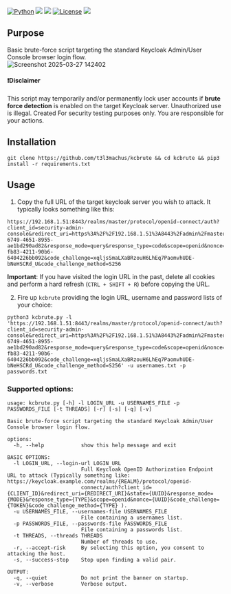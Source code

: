 [![Python](https://img.shields.io/badge/Python-%E2%89%A5%203.12-yellow.svg)](https://www.python.org/) 
<img src="https://img.shields.io/badge/Developed%20on-kali%20linux-blueviolet">
<img src="https://img.shields.io/badge/Maintained%3F-Yes-96c40f">
[![License](https://img.shields.io/badge/License-MIT-red)](https://github.com/t3l3machus/kcbrute/blob/main/LICENSE)
<img src="https://img.shields.io/badge/Experimental-121212">

## Purpose
Basic brute-force script targeting the standard Keycloak Admin/User Console browser login flow.  
![Screenshot 2025-03-27 142402](https://github.com/user-attachments/assets/dd260042-3c4a-4ec1-a917-a42b7cddc11e)

#### ❗Disclaimer
This script may temporarily and/or permanently lock user accounts if **brute force detection** is enabled on the target Keycloak server. Unauthorized use is illegal. Created For security testing purposes only. You are responsible for your actions.

## Installation
```
git clone https://github.com/t3l3machus/kcbrute && cd kcbrute && pip3 install -r requirements.txt
```


## Usage
1. Copy the full URL of the target keycloak server you wish to attack. It typically looks something like this:
  ```
  https://192.168.1.51:8443/realms/master/protocol/openid-connect/auth?client_id=security-admin-console&redirect_uri=https%3A%2F%2F192.168.1.51%3A8443%2Fadmin%2Fmaster%2Fconsole%2F&state=d47a2004-6749-4651-8955-  ae1bd290ad82&response_mode=query&response_type=code&scope=openid&nonce=42c82af0-fb83-4211-90b6-6404226bb092&code_challenge=xqljsSmaLXaBRzouH6LhEq7PaomvhUDE-bNeHSCRd_U&code_challenge_method=S256
  ```
  **Important**: If you have visited the login URL in the past, delete all cookies and perform a hard refresh (`CTRL + SHIFT + R`) before copying the URL.  

2. Fire up `kcbrute` providing the login URL, username and password lists of your choice:
  ```
  python3 kcbrute.py -l 'https://192.168.1.51:8443/realms/master/protocol/openid-connect/auth?client_id=security-admin-console&redirect_uri=https%3A%2F%2F192.168.1.51%3A8443%2Fadmin%2Fmaster%2Fconsole%2F&state=d47a2004-6749-4651-8955-ae1bd290ad82&response_mode=query&response_type=code&scope=openid&nonce=42c82af0-fb83-4211-90b6-6404226bb092&code_challenge=xqljsSmaLXaBRzouH6LhEq7PaomvhUDE-bNeHSCRd_U&code_challenge_method=S256' -u usernames.txt -p passwords.txt
  ```

### Supported options:
```
usage: kcbrute.py [-h] -l LOGIN_URL -u USERNAMES_FILE -p PASSWORDS_FILE [-t THREADS] [-r] [-s] [-q] [-v]

Basic brute-force script targeting the standard Keycloak Admin/User Console browser login flow.

options:
  -h, --help            show this help message and exit

BASIC OPTIONS:
  -l LOGIN_URL, --login-url LOGIN_URL
                        Full Keycloak OpenID Authorization Endpoint URL to attack (Typically something like: https://keycloak.example.com/realms/{REALM}/protocol/openid-
                        connect/auth?client_id={CLIENT_ID}&redirect_uri={REDIRECT_URI}&state={UUID}&response_mode={MODE}&response_type={TYPE}&scope=openid&nonce={UUID}&code_challenge={TOKEN}&code_challenge_method={TYPE} ).
  -u USERNAMES_FILE, --usernames-file USERNAMES_FILE
                        File containing a usernames list.
  -p PASSWORDS_FILE, --passwords-file PASSWORDS_FILE
                        File containing a passwords list.
  -t THREADS, --threads THREADS
                        Number of threads to use.
  -r, --accept-risk     By selecting this option, you consent to attacking the host.
  -s, --success-stop    Stop upon finding a valid pair.

OUTPUT:
  -q, --quiet           Do not print the banner on startup.
  -v, --verbose         Verbose output.

```

